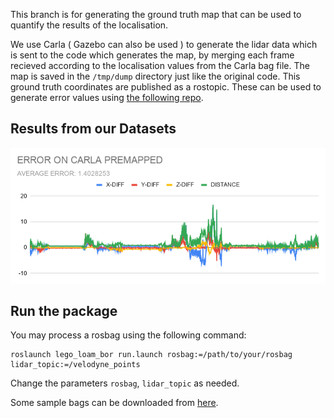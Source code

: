 This branch is for generating the ground truth map that can be used to quantify the results of the localisation. 

We use Carla ( Gazebo can also be used ) to generate the lidar data which is sent to the code which generates the map, by merging each frame recieved according to the localisation values from the Carla bag file. The map is saved in the ``` /tmp/dump ``` directory just like the original code. This ground truth coordinates are published as a rostopic. These can be used to generate error values using [the following repo](https://github.com/ShrinivasSK/SLAM_Error_Calculator). 

## Results from our Datasets

<p align='center'>
    <img src="./Results/graph.png" alt="drawing" width="800"/>
</p>

## Run the package

You may process a rosbag using the following command:

```
roslaunch lego_loam_bor run.launch rosbag:=/path/to/your/rosbag lidar_topic:=/velodyne_points
```

Change the parameters `rosbag`, `lidar_topic` as needed.


Some sample bags can be downloaded from [here](https://github.com/RobustFieldAutonomyLab/jackal_dataset_20170608).
